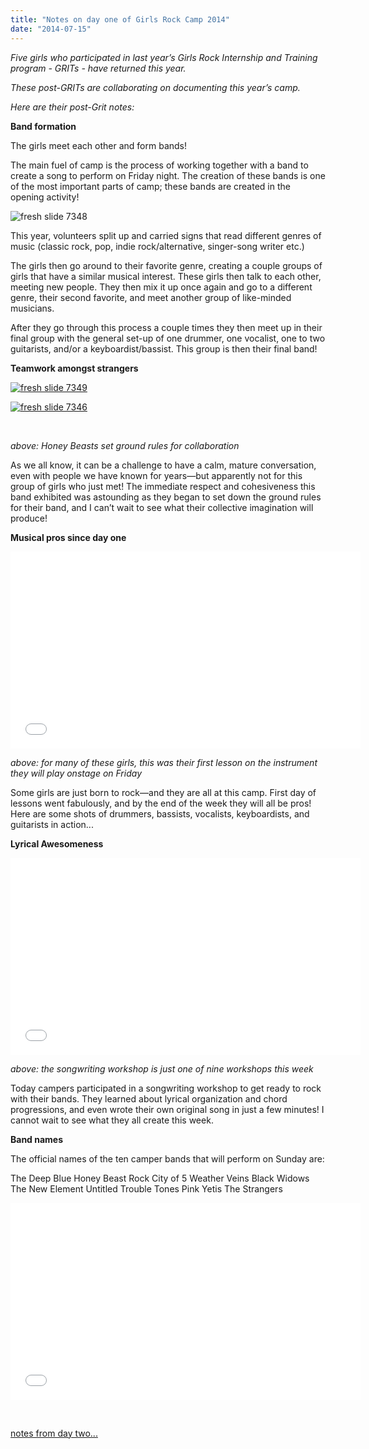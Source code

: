 ```yaml
---
title: "Notes on day one of Girls Rock Camp 2014"
date: "2014-07-15"
---
```


_Five girls who participated in last year’s Girls Rock Internship and Training program - GRITs - have returned this year._

_These post-GRITs are collaborating on documenting this year’s camp._

_Here are their post-Grit notes:_

**Band formation**

The girls meet each other and form bands!

The main fuel of camp is the process of working together with a band to create a song to perform on Friday night. The creation of these bands is one of the most important parts of camp; these bands are created in the opening activity!

![fresh slide 7348](/uploads/blogpost/fresh-slide-73481.jpg)

This year, volunteers split up and carried signs that read different genres of music (classic rock, pop, indie rock/alternative, singer-song writer etc.)

The girls then go around to their favorite genre, creating a couple groups of girls that have a similar musical interest. These girls then talk to each other, meeting new people. They then mix it up once again and go to a different genre, their second favorite, and meet another group of like-minded musicians.

After they go through this process a couple times they then meet up in their final group with the general set-up of one drummer, one vocalist, one to two guitarists, and/or a keyboardist/bassist. This group is then their final band!

**Teamwork amongst strangers**

[![fresh slide 7349](/uploads/blogpost/fresh-slide-73491.jpg)](http://girlsrockri.org/wp-content/uploads/2014/07/fresh-slide-73491.jpg)

[![fresh slide 7346](/uploads/blogpost/fresh-slide-73461.jpg)](http://girlsrockri.org/wp-content/uploads/2014/07/fresh-slide-73461.jpg)

 

_above: Honey Beasts set ground rules for collaboration_

As we all know, it can be a challenge to have a calm, mature conversation, even with people we have known for years—but apparently not for this group of girls who just met! The immediate respect and cohesiveness this band exhibited was astounding as they began to set down the ground rules for their band, and I can’t wait to see what their collective imagination will produce!

**Musical pros since day one**

<iframe src="//www.youtube.com/embed/Pj0R502gqXs?rel=0" height="315" width="560" allowfullscreen frameborder="0"></iframe>

_above: for many of these girls, this was their first lesson on the instrument they will play onstage on Friday_

Some girls are just born to rock—and they are all at this camp. First day of lessons went fabulously, and by the end of the week they will all be pros! Here are some shots of drummers, bassists, vocalists, keyboardists, and guitarists in action...

**Lyrical Awesomeness**

<iframe src="//www.youtube.com/embed/e8-vmO2kTcI?rel=0" height="315" width="560" allowfullscreen frameborder="0"></iframe>

_above: the songwriting workshop is just one of nine workshops this week_

Today campers participated in a songwriting workshop to get ready to rock with their bands. They learned about lyrical organization and chord progressions, and even wrote their own original song in just a few minutes! I cannot wait to see what they all create this week.

**Band names**

The official names of the ten camper bands that will perform on Sunday are:

The Deep Blue Honey Beast Rock City of 5 Weather Veins Black Widows The New Element Untitled Trouble Tones Pink Yetis The Strangers

<iframe src="//www.youtube.com/embed/PfxHWt66jmc?rel=0" height="315" width="560" allowfullscreen frameborder="0"></iframe>

 

[notes from day two...](http://girlsrockri.org/notes-on-day-two-of-girls-rock-camp-2014/ "Notes on day two of Girls Rock Camp 2014")

